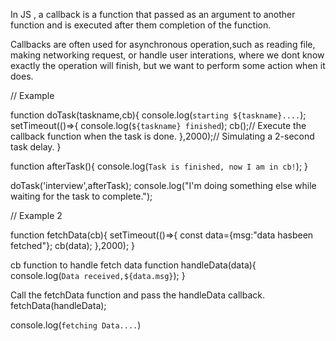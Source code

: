 In JS , a callback is a function that passed as an argument to another function and is executed after them completion of the function.

Callbacks are often used for asynchronous operation,such as reading file, making networking request, or handle user interations, where we dont know exactly the operation will finish, but we want to perform some action when it does.


// Example

function doTask(taskname,cb){
    console.log(`starting ${taskname}....`);
    setTimeout(()=>{
        console.log(`${taskname} finished`);
        cb();// Execute the callback function when the task is done.
    },2000);// Simulating a 2-second task delay.
}

function afterTask(){
    console.log(`Task is finished, now I am in cb!`);
}

doTask('interview',afterTask);
console.log("I'm doing something else while waiting for the task to complete.");

// Example 2

function fetchData(cb){
setTimeout(()=>{
    const data={msg:"data hasbeen fetched"};
    cb(data);
},2000);
}

cb function to handle fetch data
function handleData(data){
    console.log(`Data received,${data.msg}`);
}

Call the fetchData function and pass the handleData callback.
fetchData(handleData);

console.log(`fetching Data....`)